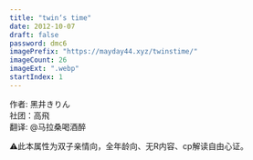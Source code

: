 ```yaml
---
title: "twin‘s time"
date: 2012-10-07
draft: false
password: dmc6
imagePrefix: "https://mayday44.xyz/twinstime/"  
imageCount: 26
imageExt: ".webp" 
startIndex: 1
---
```

作者: 黑井きりん  
社团：高飛   
翻译: @马拉桑喝酒醉   

⚠️此本属性为双子亲情向，全年龄向、无R内容、cp解读自由心证。